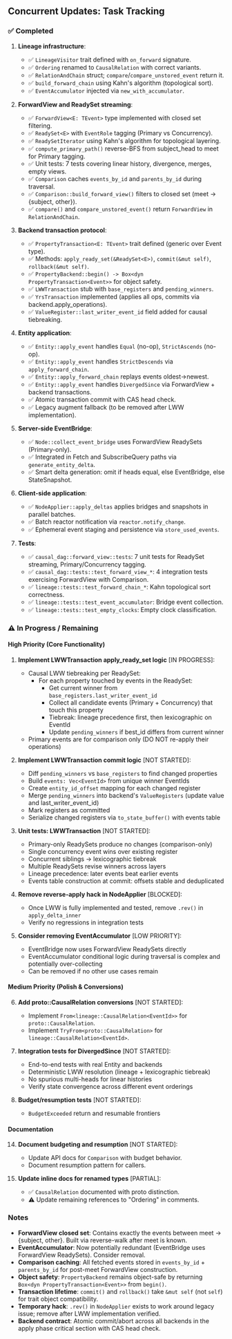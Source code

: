 ## Concurrent Updates: Task Tracking

### ✅ Completed

1. **Lineage infrastructure**:

   - ✅ `LineageVisitor` trait defined with `on_forward` signature.
   - ✅ `Ordering` renamed to `CausalRelation` with correct variants.
   - ✅ `RelationAndChain` struct; `compare`/`compare_unstored_event` return it.
   - ✅ `build_forward_chain` using Kahn's algorithm (topological sort).
   - ✅ `EventAccumulator` injected via `new_with_accumulator`.

2. **ForwardView and ReadySet streaming**:

   - ✅ `ForwardView<E: TEvent>` type implemented with closed set filtering.
   - ✅ `ReadySet<E>` with `EventRole` tagging (Primary vs Concurrency).
   - ✅ `ReadySetIterator` using Kahn's algorithm for topological layering.
   - ✅ `compute_primary_path()` reverse-BFS from subject_head to meet for Primary tagging.
   - ✅ Unit tests: 7 tests covering linear history, divergence, merges, empty views.
   - ✅ `Comparison` caches `events_by_id` and `parents_by_id` during traversal.
   - ✅ `Comparison::build_forward_view()` filters to closed set (meet → {subject, other}).
   - ✅ `compare()` and `compare_unstored_event()` return `ForwardView` in `RelationAndChain`.

3. **Backend transaction protocol**:

   - ✅ `PropertyTransaction<E: TEvent>` trait defined (generic over Event type).
   - ✅ Methods: `apply_ready_set(&ReadySet<E>)`, `commit(&mut self)`, `rollback(&mut self)`.
   - ✅ `PropertyBackend::begin() -> Box<dyn PropertyTransaction<Event>>` for object safety.
   - ✅ `LWWTransaction` stub with `base_registers` and `pending_winners`.
   - ✅ `YrsTransaction` implemented (applies all ops, commits via backend.apply_operations).
   - ✅ `ValueRegister::last_writer_event_id` field added for causal tiebreaking.

4. **Entity application**:

   - ✅ `Entity::apply_event` handles `Equal` (no-op), `StrictAscends` (no-op).
   - ✅ `Entity::apply_event` handles `StrictDescends` via `apply_forward_chain`.
   - ✅ `Entity::apply_forward_chain` replays events oldest→newest.
   - ✅ `Entity::apply_event` handles `DivergedSince` via ForwardView + backend transactions.
   - ✅ Atomic transaction commit with CAS head check.
   - ✅ Legacy augment fallback (to be removed after LWW implementation).

5. **Server-side EventBridge**:

   - ✅ `Node::collect_event_bridge` uses ForwardView ReadySets (Primary-only).
   - ✅ Integrated in Fetch and SubscribeQuery paths via `generate_entity_delta`.
   - ✅ Smart delta generation: omit if heads equal, else EventBridge, else StateSnapshot.

6. **Client-side application**:

   - ✅ `NodeApplier::apply_deltas` applies bridges and snapshots in parallel batches.
   - ✅ Batch reactor notification via `reactor.notify_change`.
   - ✅ Ephemeral event staging and persistence via `store_used_events`.

7. **Tests**:
   - ✅ `causal_dag::forward_view::tests`: 7 unit tests for ReadySet streaming, Primary/Concurrency tagging.
   - ✅ `causal_dag::tests::test_forward_view_*`: 4 integration tests exercising ForwardView with Comparison.
   - ✅ `lineage::tests::test_forward_chain_*`: Kahn topological sort correctness.
   - ✅ `lineage::tests::test_event_accumulator`: Bridge event collection.
   - ✅ `lineage::tests::test_empty_clocks`: Empty clock classification.

### ⚠️ In Progress / Remaining

#### High Priority (Core Functionality)

1. **Implement LWWTransaction apply_ready_set logic** [IN PROGRESS]:

   - Causal LWW tiebreaking per ReadySet:
     - For each property touched by events in the ReadySet:
       - Get current winner from `base_registers.last_writer_event_id`
       - Collect all candidate events (Primary + Concurrency) that touch this property
       - Tiebreak: lineage precedence first, then lexicographic on EventId
       - Update `pending_winners` if best_id differs from current winner
   - Primary events are for comparison only (DO NOT re-apply their operations)

2. **Implement LWWTransaction commit logic** [NOT STARTED]:

   - Diff `pending_winners` vs `base_registers` to find changed properties
   - Build `events: Vec<EventId>` from unique winner EventIds
   - Create `entity_id_offset` mapping for each changed register
   - Merge `pending_winners` into backend's `ValueRegisters` (update value and last_writer_event_id)
   - Mark registers as committed
   - Serialize changed registers via `to_state_buffer()` with events table

3. **Unit tests: LWWTransaction** [NOT STARTED]:

   - Primary-only ReadySets produce no changes (comparison-only)
   - Single concurrency event wins over existing register
   - Concurrent siblings → lexicographic tiebreak
   - Multiple ReadySets revise winners across layers
   - Lineage precedence: later events beat earlier events
   - Events table construction at commit: offsets stable and deduplicated

4. **Remove reverse-apply hack in NodeApplier** [BLOCKED]:

   - Once LWW is fully implemented and tested, remove `.rev()` in `apply_delta_inner`
   - Verify no regressions in integration tests

5. **Consider removing EventAccumulator** [LOW PRIORITY]:

   - EventBridge now uses ForwardView ReadySets directly
   - EventAccumulator conditional logic during traversal is complex and potentially over-collecting
   - Can be removed if no other use cases remain

#### Medium Priority (Polish & Conversions)

6. **Add proto::CausalRelation conversions** [NOT STARTED]:

   - Implement `From<lineage::CausalRelation<EventId>>` for `proto::CausalRelation`.
   - Implement `TryFrom<proto::CausalRelation>` for `lineage::CausalRelation<EventId>`.

7. **Integration tests for DivergedSince** [NOT STARTED]:

   - End-to-end tests with real Entity and backends
   - Deterministic LWW resolution (lineage + lexicographic tiebreak)
   - No spurious multi-heads for linear histories
   - Verify state convergence across different event orderings

8. **Budget/resumption tests** [NOT STARTED]:

   - `BudgetExceeded` return and resumable frontiers

#### Documentation

14. **Document budgeting and resumption** [NOT STARTED]:

    - Update API docs for `Comparison` with budget behavior.
    - Document resumption pattern for callers.

15. **Update inline docs for renamed types** [PARTIAL]:
    - ✅ `CausalRelation` documented with proto distinction.
    - ⚠️ Update remaining references to "Ordering" in comments.

### Notes

- **ForwardView closed set**: Contains exactly the events between meet → {subject, other}. Built via reverse-walk after meet is known.
- **EventAccumulator**: Now potentially redundant (EventBridge uses ForwardView ReadySets). Consider removal.
- **Comparison caching**: All fetched events stored in `events_by_id` + `parents_by_id` for post-meet ForwardView construction.
- **Object safety**: `PropertyBackend` remains object-safe by returning `Box<dyn PropertyTransaction<Event>>` from `begin()`.
- **Transaction lifetime**: `commit()` and `rollback()` take `&mut self` (not `self`) for trait object compatibility.
- **Temporary hack**: `.rev()` in `NodeApplier` exists to work around legacy issue; remove after LWW implementation verified.
- **Backend contract**: Atomic commit/abort across all backends in the apply phase critical section with CAS head check.
